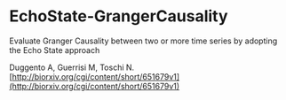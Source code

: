# EchoState-GrangerCausality
Evaluate Granger Causality between two or more time series by adopting the Echo State approach

Duggento A, Guerrisi M, Toschi N. [http://biorxiv.org/cgi/content/short/651679v1](http://biorxiv.org/cgi/content/short/651679v1)

